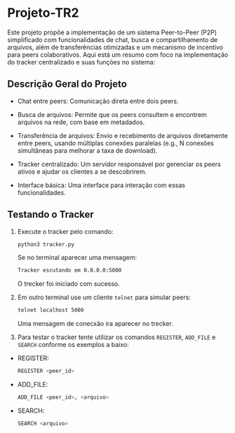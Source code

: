 # Projeto-TR2

Este projeto propõe a implementação de um sistema Peer-to-Peer (P2P) simplificado com funcionalidades de chat, busca e compartilhamento de arquivos, além de transferências otimizadas e um mecanismo de incentivo para peers colaborativos. Aqui está um resumo com foco na implementação do tracker centralizado e suas funções no sistema:

## Descrição Geral do Projeto

- Chat entre peers: Comunicação direta entre dois peers.

- Busca de arquivos: Permite que os peers consultem e encontrem arquivos na rede, com base em metadados.

- Transferência de arquivos: Envio e recebimento de arquivos diretamente entre peers, usando múltiplas conexões paralelas (e.g., N conexões simultâneas para melhorar a taxa de download).

- Tracker centralizado: Um servidor responsável por gerenciar os peers ativos e ajudar os clientes a se descobrirem.

- Interface básica: Uma interface para interação com essas funcionalidades.

## Testando o Tracker

1. Execute o tracker pelo comando:

    ```bash
    python3 tracker.py
    ```

    Se no terminal aparecer uma mensagem:

    ```bash
    Tracker escutando em 0.0.0.0:5000
    ```

    O trecker foi iniciado com sucesso.

2. Em outro terminal use um cliente `telnet` para simular peers:

    ```bash
    telnet localhost 5000
    ```

    Uma mensagem de conecxão ira aparecer no trecker.

3. Para testar o tracker tente utilizar os comandos `REGISTER`, `ADD_FILE` e `SEARCH` conforme os exemplos a baixo:

- REGISTER:

    ```bash
    REGISTER <peer_id>
    ```

- ADD_FILE:

    ```bash
    ADD_FILE <peer_id>, <arquivo>
    ```

- SEARCH:

    ```bash
    SEARCH <arquivo>
    ```
